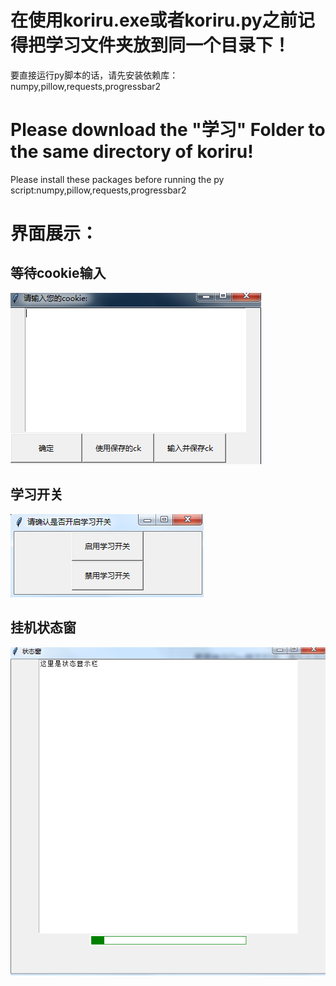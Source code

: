 # 在使用koriru.exe或者koriru.py之前记得把学习文件夹放到同一个目录下！

要直接运行py脚本的话，请先安装依赖库：numpy,pillow,requests,progressbar2
# Please download the "学习" Folder to the same directory of koriru!

Please install these packages before running the py script:numpy,pillow,requests,progressbar2

# 界面展示：

## 等待cookie输入
![preview](https://github.com/voidf/koriru/blob/master/READMEpic/askck.png)

## 学习开关
![swi](https://github.com/voidf/koriru/blob/master/READMEpic/studyswitch.png)

## 挂机状态窗
![status](https://github.com/voidf/koriru/blob/master/READMEpic/statuswin.png)
